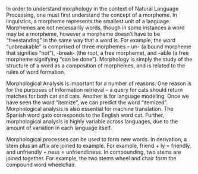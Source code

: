 In order to understand morphology in the context of Natural Language Processing, one must first understand the concept of a morpheme. In linguistics, a morpheme represents the smallest unit of a language. Morphemes are not necessarily words, though in some instances a word may be a morpheme, however a morpheme doesn’t have to be “freestanding” in the same way that a word is. For example, the word “unbreakable” is comprised of three morphemes – un- (a bound morpheme that signifies “not”), -break- (the root, a free morpheme), and –able (a free morpheme signifying “can be done”). Morphology is simply the study of the structure of a word as a composition of morphemes, and is related to the rules of word formation.  

Morphological Analysis is important for a number of reasons. One reason is for the purposes of information retrieval – a query for cats should return matches for both cat and cats. Another is for language modeling. Once we have seen the word “itemize”, we can predict the word “itemized”. Morphological analysis is also essential for machine translation. The Spanish word gato corresponds to the English word cat. Further, morphological analysis is highly variable across languages, due to the amount of variation in each language itself. 

Morphological processes can be used to form new words. In derivation, a stem plus an affix are joined to example. For example, friend + ly = friendly, and unfriendly + ness = unfriendliness. In compounding, two stems are joined together. For example, the two stems wheel and chair form the compound word wheelchair. 
